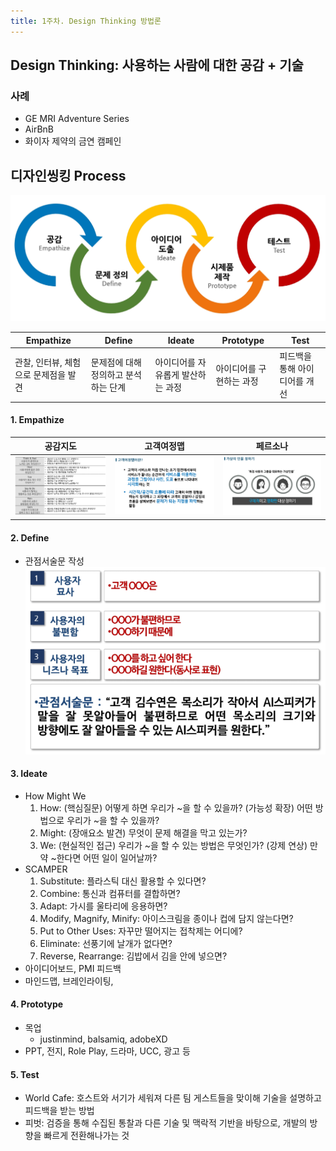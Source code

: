 ```yaml
---
title: 1주차. Design Thinking 방법론
---
```


## Design Thinking: 사용하는 사람에 대한 공감 + 기술 

### 사례
- GE MRI Adventure Series
- AirBnB
- 화이자 제약의 금연 캠페인

## 디자인씽킹 Process
![process diagram](designthinking_process_diagram.PNG)

|Empathize|Define|Ideate|Prototype|Test|
|---|---|---|---|---|
|관찰, 인터뷰, 체험으로 문제점을 발견|문제점에 대해 정의하고 분석하는 단계|아이디어를 자유롭게 발산하는 과정|아이디어를 구현하는 과정|피드백을 통해 아이디어를 개선 |

#### 1. Empathize
|공감지도|고객여정맵|페르소나|
|---|---|---|
|![empathize_map](https://github.com/cjsonghae/SSAFY_5-/blob/master/_posts/empathize_map.PNG)|![customer_journey](https://github.com/cjsonghae/SSAFY_5-/blob/master/_posts/customer_journey.PNG)|![persona](https://github.com/cjsonghae/SSAFY_5-/blob/master/_posts/persona.PNG)|

#### 2. Define
- 관점서술문 작성
![view_description](https://github.com/cjsonghae/SSAFY_5-/blob/master/_posts/view_description.PNG)

#### 3. Ideate
- How Might We
  1. How: (핵심질문) 어떻게 하면 우리가 ~을 할 수 있을까? (가능성 확장) 어떤 방법으로 우리가 ~을 할 수 있을까?
  2. Might: (장애요소 발견) 무엇이 문제 해결을 막고 있는가?
  3. We: (현실적인 접근) 우리가 ~을 할 수 있는 방법은 무엇인가? (강제 연상) 만약 ~한다면 어떤 일이 일어날까?
- SCAMPER
  1. Substitute: 플라스틱 대신 활용할 수 있다면?
  2. Combine: 통신과 컴퓨터를 결합하면?
  3. Adapt: 가시를 울타리에 응용하면?
  4. Modify, Magnify, Minify: 아이스크림을 종이나 컵에 담지 않는다면?
  5. Put to Other Uses: 자꾸만 떨어지는 접착제는 어디에?
  6. Eliminate: 선풍기에 날개가 없다면?
  7. Reverse, Rearrange: 김밥에서 김을 안에 넣으면?
- 아이디어보드, PMI 피드백
- 마인드맵, 브레인라이팅, 

#### 4. Prototype
- 목업
  - justinmind, balsamiq, adobeXD
- PPT, 전지, Role Play, 드라마, UCC, 광고 등

#### 5. Test
- World Cafe: 호스트와 서기가 세워져 다른 팀 게스트들을 맞이해 기술을 설명하고 피드백을 받는 방법
- 피벗: 검증을 통해 수집된 통찰과 다른 기술 및 맥락적 기반을 바탕으로, 개발의 방향을 빠르게 전환해나가는 것
